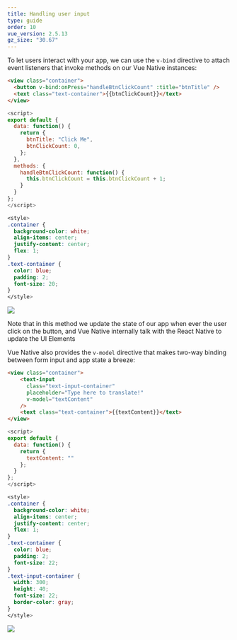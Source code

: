 ```yaml
---
title: Handling user input
type: guide
order: 10
vue_version: 2.5.13
gz_size: "30.67"
---
```


To let users interact with your app, we can use the `v-bind` directive to attach event listeners that invoke methods on our Vue Native instances:

```html
<view class="container">
  <button v-bind:onPress="handleBtnClickCount" :title="btnTitle" />
  <text class="text-container">{{btnClickCount}}</text>
</view>
```

```js
<script>
export default {
  data: function() {
    return {
      btnTitle: "Click Me",
      btnClickCount: 0,
    };
  },
  methods: {
    handleBtnClickCount: function() {
      this.btnClickCount = this.btnClickCount + 1;
    }
  }
};
</script>
```

```css
<style>
.container {
  background-color: white;
  align-items: center;
  justify-content: center;
  flex: 1;
}
.text-container {
  color: blue;
  padding: 2;
  font-size: 20;
}
</style>
```

<div class="hello-world-container">
  <div class="hello-world-wrapper">
    <img src="/images/btn_click_counter_demo.gif" class="img-wrapper" />
  </div>
</div>

Note that in this method we update the state of our app when ever the user click on the button, and Vue Native internally talk with the React Native to update the UI Elements

Vue Native also provides the `v-model` directive that makes two-way binding between form input and app state a breeze:

```html
<view class="container">
    <text-input
      class="text-input-container"
      placeholder="Type here to translate!"
      v-model="textContent"
    />
    <text class="text-container">{{textContent}}</text>
</view>
```

```js
<script>
export default {
  data: function() {
    return {
      textContent: ""
    };
  }
};
</script>
```

```css
<style>
.container {
  background-color: white;
  align-items: center;
  justify-content: center;
  flex: 1;
}
.text-container {
  color: blue;
  padding: 2;
  font-size: 22;
}
.text-input-container {
  width: 300;
  height: 40;
  font-size: 22;
  border-color: gray;
}
</style>
```

<div class="hello-world-container">
  <div class="hello-world-wrapper">
    <img src="/images/v-model-input.gif" class="img-wrapper" />
  </div>
</div>
